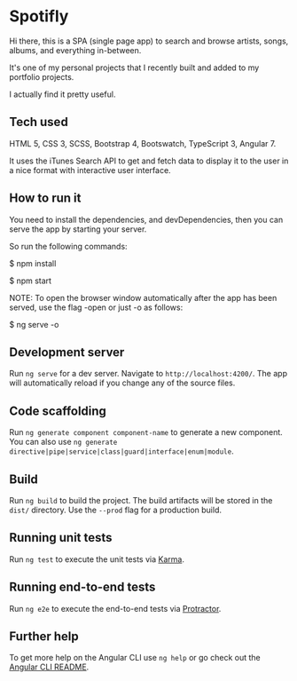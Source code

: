 # Spotifly

Hi there, this is a SPA (single page app) to search and browse artists, songs, albums, and everything in-between.

It's one of my personal projects that I recently built and added to my portfolio projects. 
  
I actually find it pretty useful.

## Tech used

HTML 5, CSS 3, SCSS, Bootstrap 4, Bootswatch, TypeScript 3, Angular 7.

It uses the iTunes Search API to get and fetch data to display it to the user in a nice format with interactive user interface. 

## How to run it

You need to install the dependencies, and devDependencies, then you can serve the app by starting your server.

So run the following commands:

$ npm install

$ npm start

NOTE: To open the browser window automatically after the app has been served, use the flag -open or just -o as follows:

$ ng serve -o

## Development server

Run `ng serve` for a dev server. Navigate to `http://localhost:4200/`. The app will automatically reload if you change any of the source files.

## Code scaffolding

Run `ng generate component component-name` to generate a new component. You can also use `ng generate directive|pipe|service|class|guard|interface|enum|module`.

## Build

Run `ng build` to build the project. The build artifacts will be stored in the `dist/` directory. Use the `--prod` flag for a production build.

## Running unit tests

Run `ng test` to execute the unit tests via [Karma](https://karma-runner.github.io).

## Running end-to-end tests

Run `ng e2e` to execute the end-to-end tests via [Protractor](http://www.protractortest.org/).

## Further help

To get more help on the Angular CLI use `ng help` or go check out the [Angular CLI README](https://github.com/angular/angular-cli/blob/master/README.md).
